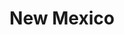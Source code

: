 ---
title: "New Mexico"
hashtag: new-mexico
borders:
  - Arizona
  - Colorado
  - Mexico
  - Oklahoma
  - Texas
  - Utah
cities:
  - Albuquerque
subdivision-of:
  - United States
tags:
  - State
  - United States
---